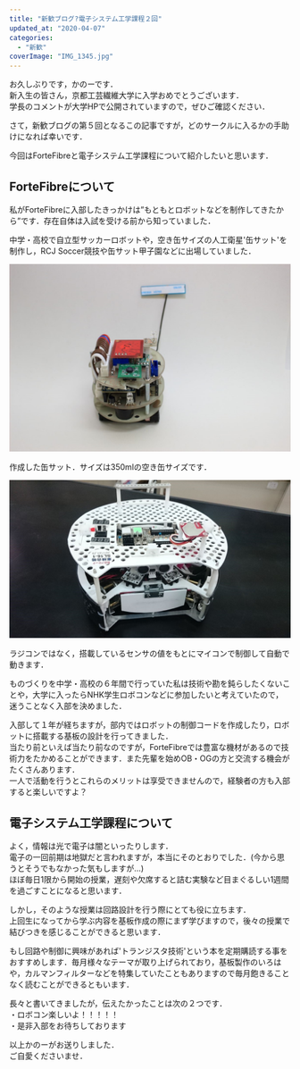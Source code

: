 ```yaml
---
title: "新歓ブログ?電子システム工学課程２回"
updated_at: "2020-04-07"
categories: 
  - "新歓"
coverImage: "IMG_1345.jpg"
---
```


お久しぶりです，かのーです．  
新入生の皆さん，京都工芸繊維大学に入学おめでとうございます．  
学長のコメントが大学HPで公開されていますので，ぜひご確認ください．  
  

さて，新歓ブログの第５回となるこの記事ですが，どのサークルに入るかの手助けになれば幸いです．

今回はForteFibreと電子システム工学課程について紹介したいと思います．

## ForteFibreについて

私がForteFibreに入部したきっかけは”もともとロボットなどを制作してきたから”です．存在自体は入試を受ける前から知っていました．  
  
中学・高校で自立型サッカーロボットや，空き缶サイズの人工衛星'缶サット'を制作し，RCJ Soccer競技や缶サット甲子園などに出場していました．

![](images/efd7bca5.jpg)

作成した缶サット．サイズは350mlの空き缶サイズです．

![](images/35160417.jpg)

ラジコンではなく，搭載しているセンサの値をもとにマイコンで制御して自動で動きます．

ものづくりを中学・高校の６年間で行っていた私は技術や勘を鈍らしたくないことや，大学に入ったらNHK学生ロボコンなどに参加したいと考えていたので，迷うことなく入部を決めました．

入部して１年が経ちますが，部内ではロボットの制御コードを作成したり，ロボットに搭載する基板の設計を行ってきました．  
当たり前といえば当たり前なのですが，ForteFibreでは豊富な機材があるので技術力をたかめることができます．また先輩を始めOB・OGの方と交流する機会がたくさんあります．  
一人で活動を行うとこれらのメリットは享受できませんので，経験者の方も入部すると楽しいですよ？

## 電子システム工学課程について

よく，情報は光で電子は闇といったりします．  
電子の一回前期は地獄だと言われますが，本当にそのとおりでした．(今から思うとそうでもなかった気もしますが…)  
ほぼ毎日1限から開始の授業，遅刻や欠席すると詰む実験など目まぐるしい1週間を過ごすことになると思います．

しかし，そのような授業は回路設計を行う際にとても役に立ちます．  
上回生になってから学ぶ内容を基板作成の際にまず学びますので，後々の授業で結びつきを感じることができると思います．

もし回路や制御に興味があれば'トランジスタ技術'という本を定期購読する事をおすすめします．毎月様々なテーマが取り上げられており，基板製作のいろはや，カルマンフィルターなどを特集していたこともありますので毎月飽きることなく読むことができるともいます．

長々と書いてきましたが，伝えたかったことは次の２つです．  
・ロボコン楽しいよ！！！！！  
・是非入部をお待ちしております

以上かのーがお送りしました．  
ご自愛くださいませ．
